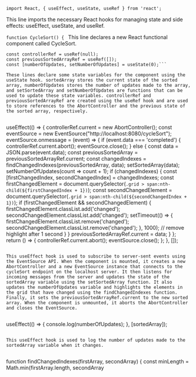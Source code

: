 ```import React, { useEffect, useState, useRef } from 'react';```

This line imports the necessary React hooks for managing state and side effects: useEffect, useState, and useRef.



```function CycleSort() { ```
This line declares a new React functional component called CycleSort.


```const [sortedArray, setSortedArray] = useState([]);
const controllerRef = useRef(null);
const previousSortedArrayRef = useRef([]);
const [numberOfUpdates, setNumberOfUpdates] = useState(0);```

These lines declare some state variables for the component using the useState hook. sortedArray stores the current state of the sorted array, numberOfUpdates stores the number of updates made to the array, and setSortedArray and setNumberOfUpdates are functions that can be used to update these state variables. controllerRef and previousSortedArrayRef are created using the useRef hook and are used to store references to the AbortController and the previous state of the sorted array, respectively.


```
useEffect(() => {
  controllerRef.current = new AbortController();
  const eventSource = new EventSource("http://localhost:8080/cycleSort");
  eventSource.onmessage = (event) => {
    if (event.data === 'completed') {
      controllerRef.current.abort();
      eventSource.close();
    } else {
      const data = JSON.parse(event.data);
      const previousSortedArray = previousSortedArrayRef.current;
      const changedIndexes = findChangedIndexes(previousSortedArray, data);
      setSortedArray(data);
      setNumberOfUpdates(count => count + 1);
      if (changedIndexes) {
        const [firstChangedIndex, secondChangedIndex] = changedIndexes;
        const firstChangedElement = document.querySelector(`.grid > span:nth-child(${firstChangedIndex + 1})`);
        const secondChangedElement = document.querySelector(`.grid > span:nth-child(${secondChangedIndex + 1})`);
        if (firstChangedElement && secondChangedElement) {
          firstChangedElement.classList.add('changed');
          secondChangedElement.classList.add('changed');
          setTimeout(() => {
            firstChangedElement.classList.remove('changed');
            secondChangedElement.classList.remove('changed');
          }, 1000); // remove highlight after 1 second
        }
      }
      previousSortedArrayRef.current = data;
    }
  };
  return () => {
    controllerRef.current.abort();
    eventSource.close();
  };
}, []);
```

This useEffect hook is used to subscribe to server-sent events using the EventSource API. When the component is mounted, it creates a new AbortController and a new EventSource instance that connects to the cycleSort endpoint on the localhost server. It then listens for incoming messages from the server and updates the state of the sortedArray variable using the setSortedArray function. It also updates the numberOfUpdates variable and highlights the elements in the grid that have changed using the findChangedIndexes function. Finally, it sets the previousSortedArrayRef.current to the new sorted array. When the component is unmounted, it aborts the AbortController and closes the EventSource.


```
useEffect(() => {
  console.log(numberOfUpdates);
}, [sortedArray]);
```

This useEffect hook is used to log the number of updates made to the sortedArray variable when it changes.


```
function findChangedIndexes(firstArray, secondArray) {
  const minLength = Math.min(firstArray.length, secondArray

```

